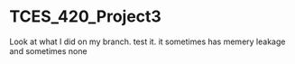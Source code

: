 # TCES_420_Project3
Look at what I did on my branch. test it. it sometimes has memery leakage and sometimes none
